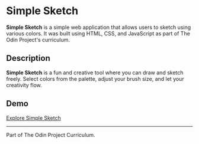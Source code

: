 # Simple Sketch

**Simple Sketch** is a simple web application that allows users to sketch using various colors. It was built using HTML, CSS, and JavaScript as part of The Odin Project's curriculum.

## Description

**Simple Sketch** is a fun and creative tool where you can draw and sketch freely. Select colors from the palette, adjust your brush size, and let your creativity flow.

## Demo

[Explore Simple Sketch](https://jakekressley.github.io/Simple-sketch/)

---

Part of The Odin Project Curriculum.
